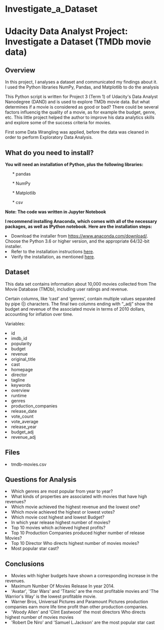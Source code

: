 # Investigate_a_Dataset

# Udacity Data Analyst Project: Investigate a Dataset (TMDb movie data)

## Overview

<p>In this project, I analyses a dataset and communicated my findings about it. I used the Python libraries NumPy, Pandas, and Matplotlib to do the analysis</p>

<p>This Python script is written for Project 3 (Term 1) of Udacity's Data Analyst Nanodegree (DAND) and is used to explore TMDb movie data. But what determines if a movie is considered as good or bad? There could be several factors influencig the quality of a movie, as for example the budget, genre, etc. This little project helped the author to improve his data analytics skills and explore some of the success criteria for movies.</p>

<p>First some Data Wrangling was applied, before the data was cleaned in order to perform Exploratory Data Analysis.</p>

## What do you need to install?

<b>You will need an installation of Python, plus the following libraries:</b>

<ul>* pandas</ul>
<ul>* NumPy</ul>
<ul>* Matplotlib</ul>
<ul>* csv</ul>

<b> Note: The code was written in <b>Jupyter Notebook</b></b>

<b>I recommend installing Anaconda, which comes with all of the necessary packages, as well as IPython notebook. Here are the installation steps:</b>

<li>Download the installer from <a href="https://www.anaconda.com/download/">https://www.anaconda.com/download/</a>. Choose the Python 3.6 or higher version, and the appropriate 64/32-bit installer.

<li>Refer to the installation instructions <a href="https://docs.anaconda.com/anaconda/install/">here</a>.

<li>Verify the installation, as mentioned <a href="https://docs.anaconda.com/anaconda/install/verify-install/">here</a>.
  
## Dataset
  
<p>This data set contains information about 10,000 movies collected from The Movie Database (TMDb), including user ratings and revenue.</p>

<p>Certain columns, like ‘cast’ and ‘genres’, contain multiple values separated by pipe (|) characters. The final two columns ending with “_adj” show the budget and revenue of the associated movie in terms of 2010 dollars, accounting for inflation over time.</p>

Variables:

<li>id
<li>imdb_id
<li>popularity
<li>budget
<li>revenue
<li>original_title
<li>cast
<li>homepage
<li>director
<li>tagline
<li>keywords
<li>overview
<li>runtime
<li>genres
<li>production_companies
<li>release_date
<li>vote_count
<li>vote_average
<li>release_year
<li>budget_adj
<li>revenue_adj
</br>

## Files

<li>tmdb-movies.csv
  </br>
  
## Questions for Analysis

<li>Which genres are most popular from year to year?

<li>What kinds of properties are associated with movies that have high revenues?

<li>Which movie achieved the highest revenue and the lowest one?

<li>Which movie achieved the highest or lowest votes?

<li>Which movie cost highest and lowest Budget?

<li>In which year release highest number of movies?

<li>Top 10 movies which achieved highest profits?

<li>Top 10 Production Companies produced higher number of release Movies?

<li>Top 10 Director Who directs highest number of movies movies?

<li>Most popular star cast?
  </br>
  
## Conclusions

<li>Movies with higher budgets have shown a corresponding increase in the revenues.
<li>Maximum Number Of Movies Release In year 2014.
<li>'Avatar', 'Star Wars' and 'Titanic' are the most profitable movies and 'The Warrior's Way' is the lowest profitable movie.
<li>Warner Bros, Universal Pictures and Paramount Pictures production companies earn more life time profit than other production companies.
<li>'Woody Allen' and 'Clint Eastwood' the most directors Who directs highest number of movies movies
<li>'Robert De Niro' and 'Samuel L.Jackson' are the most popular star cast
  </br>



  
